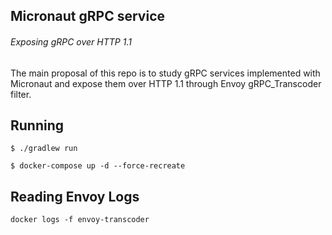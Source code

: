 ## Micronaut gRPC service
###### Exposing gRPC over HTTP 1.1

The main proposal of this repo is to study gRPC services implemented with Micronaut and expose them over HTTP 1.1 through Envoy gRPC_Transcoder filter.

## Running
    $ ./gradlew run

    $ docker-compose up -d --force-recreate

## Reading Envoy Logs
    docker logs -f envoy-transcoder